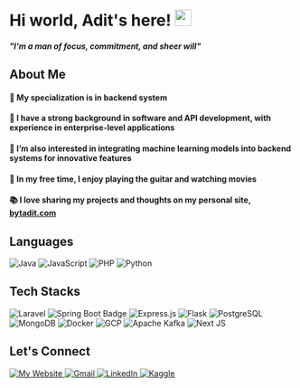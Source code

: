 # Hi world, Adit's here! <img src="https://github.com/TheDudeThatCode/TheDudeThatCode/blob/master/Assets/Hi.gif" width="29px">

#### <i>"I'm a man of focus, commitment, and sheer will"</b></i>

## About Me
#### 🎯 My specialization is in backend system
#### 💼 I have a strong background in software and API development, with experience in enterprise-level applications
#### 🌱 I’m also interested in integrating machine learning models into backend systems for innovative features
#### 🎸 In my free time, I enjoy playing the guitar and watching movies
#### 📚 I love sharing my projects and thoughts on my personal site, [bytadit.com](https://bytadit.com)

<!--  
## Projects

- [HS-App]: ML Web App to Detect Hate Speech using Logistic Regression, made using FastApi + Streamlit
- [Malici-App]: Browser Extension to Detect Malicious URL using Transformers ELECTRA
- [Bangun-Mulyo-App]: Information System to Modernize Administration Process in BUMDes Bangun Mulyo, made using Laravel & Electron
- [Resoomer]: Using T5 Transformer to summarize text in Indonesian Language, made using Flask
- [Churn Probability on Transactional Data]: Calculate & Identify Customer Churn Probability in MarketPlace using Unsupervised Transactional Data
- [SINORA] : Web Based Meeting Notula using Laravel + Livewire
- [Ideal-Theme] : Hugo SSG Theme using Tailwind CSS, made for portfolio-blog website
- [Exist] : Web Based Expert System for Intelligence Detection using Forward Chaining Method, made using Laravel
- [OpenSID-Crawl] : An API Harvester App using Laravel & JWT
- [Bts-Monitoring] : Web-Based Information System for Monitoring BTS
-->
## Languages
![Java](https://img.shields.io/badge/java-%23ED8B00.svg?style=for-the-badge&logo=openjdk&logoColor=white)
![JavaScript](https://img.shields.io/badge/javascript-%23323330.svg?style=for-the-badge&logo=javascript&logoColor=%23F7DF1E)
![PHP](https://img.shields.io/badge/php-%23777BB4.svg?style=for-the-badge&logo=php&logoColor=white)
![Python](https://img.shields.io/badge/python-3670A0?style=for-the-badge&logo=python&logoColor=ffdd54)
<!-- ![Go](https://img.shields.io/badge/go-%2300ADD8.svg?style=for-the-badge&logo=go&logoColor=white) -->
<!-- ![Scala](https://img.shields.io/badge/Scala-DC322F?style=for-the-badge&logo=scala&logoColor=white) -->
<!-- ![C#](https://img.shields.io/badge/c%23-%23239120.svg?style=for-the-badge&logo=csharp&logoColor=white) -->
<!--![C++](https://img.shields.io/badge/c++-%2300599C.svg?style=for-the-badge&logo=c%2B%2B&logoColor=white)-->

## Tech Stacks
![Laravel](https://img.shields.io/badge/laravel-%23FF2D20.svg?style=for-the-badge&logo=laravel&logoColor=white)
![Spring Boot Badge](https://img.shields.io/badge/Spring%20Boot-6DB33F?logo=springboot&logoColor=fff&style=for-the-badge)
![Express.js](https://img.shields.io/badge/express.js-%23404d59.svg?style=for-the-badge&logo=express&logoColor=%2361DAFB) 
![Flask](https://img.shields.io/badge/flask-%23000.svg?style=for-the-badge&logo=flask&logoColor=white)
![PostgreSQL](https://img.shields.io/badge/postgres-%23316192.svg?style=for-the-badge&logo=postgresql&logoColor=white)
![MongoDB](https://img.shields.io/badge/MongoDB-%234ea94b.svg?style=for-the-badge&logo=mongodb&logoColor=white)
![Docker](https://img.shields.io/badge/docker-%230db7ed.svg?style=for-the-badge&logo=docker&logoColor=white)
![GCP](https://img.shields.io/badge/Google%20Cloud-4285F4?logo=googlecloud&logoColor=fff&style=for-the-badge)
![Apache Kafka](https://img.shields.io/badge/Apache%20Kafka-000?style=for-the-badge&logo=apachekafka)
![Next JS](https://img.shields.io/badge/Next-black?style=for-the-badge&logo=next.js&logoColor=white)
<!-- ![Angular](https://img.shields.io/badge/angular-%23DD0031.svg?style=for-the-badge&logo=angular&logoColor=white) -->
<!-- ![NestJS](https://img.shields.io/badge/nestjs-%23E0234E.svg?style=for-the-badge&logo=nestjs&logoColor=white) -->
<!-- ![Gin Badge](https://img.shields.io/badge/Gin-008ECF?logo=gin&logoColor=fff&style=for-the-badge) -->
<!-- ![Kali](https://img.shields.io/badge/Kali-268BEE?style=for-the-badge&logo=kalilinux&logoColor=white) -->
<!-- ![Tableau](https://img.shields.io/badge/Tableau-E97627?style=for-the-badge&logo=Tableau&logoColor=white) -->
<!-- ![Airflow](https://img.shields.io/badge/Airflow-017CEE?style=for-the-badge&logo=Apache%20Airflow&logoColor=white) -->
<!-- ![PyTorch](https://img.shields.io/badge/PyTorch-%23EE4C2C.svg?style=for-the-badge&logo=PyTorch&logoColor=white) -->
<!-- ![Django](https://img.shields.io/badge/django-%23092E20.svg?style=for-the-badge&logo=django&logoColor=white) -->
<!-- ![Electron.js](https://img.shields.io/badge/Electron-191970?style=for-the-badge&logo=Electron&logoColor=white) -->
<!-- ![React Native](https://img.shields.io/badge/react_native-%2320232a.svg?style=for-the-badge&logo=react&logoColor=%2361DAFB) -->
<!-- ![.Net](https://img.shields.io/badge/.NET-5C2D91?style=for-the-badge&logo=.net&logoColor=white) -->
<!--![Alibaba Cloud](https://img.shields.io/badge/AlibabaCloud-%23FF6701.svg?style=for-the-badge&logo=alibabacloud&logoColor=white)-->

<!-- ![AWS](https://img.shields.io/badge/-AWS-000?&logo=Amazon-AWS&logoColor=F90) -->
<!-- ![Docker](https://img.shields.io/badge/-Docker-000?&logo=Docker) -->
<!-- ![Kubernetes](https://img.shields.io/badge/-Kubernetes-000?&logo=Kubernetes) -->
<!-- ## GitHub Stats -->

<!-- ![Adit's GitHub stats](https://github-readme-stats.vercel.app/api?username=your-username&show_icons=true&theme=radical) -->

## Let's Connect
<p>
  <a href="https://bytadit.com" target="_blank">
    <img alt="My Website" src="https://img.shields.io/badge/Website-000000?style=for-the-badge&logo=About.me&logoColor=white" />
  </a> 
  <a href="mailto:adityabagusp345@gmail.com" target="_blank">
    <img alt="Gmail" src="https://img.shields.io/badge/Gmail-D14836?style=for-the-badge&logo=gmail&logoColor=white" />
  </a>
  <a href="https://www.linkedin.com/in/aditya-bagus-pratama" target="_blank">
    <img alt="LinkedIn" src="https://img.shields.io/badge/LinkedIn-0077B5?style=for-the-badge&logo=linkedin&logoColor=white" />
  </a>
  <a href="https://kaggle.com/bytadit" target="_blank">
    <img alt="Kaggle" src="https://img.shields.io/badge/Kaggle-20BEFF?style=for-the-badge&logo=Kaggle&logoColor=white" />
  </a>
</p>
<!-- - GitHub: [bytadit](https://github.com/bytadit)
- Personal Site: [bytadit.me](https://bytadit.me)
- LinkedIn: [aditya-bagus-pratama](https://www.linkedin.com/in/aditya-bagus-pratama/) -->

<!-- Feel free to connect with me, collaborate, or reach out to discuss interesting projects or ideas! 😊 -->

